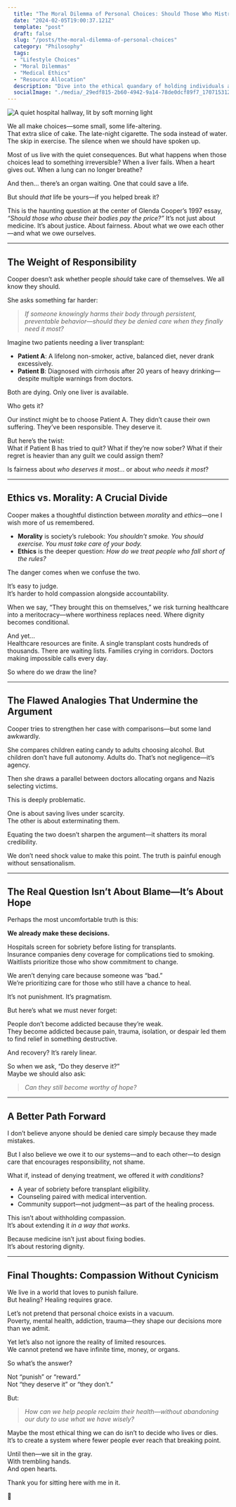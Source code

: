```yaml
---
  title: "The Moral Dilemma of Personal Choices: Should Those Who Mistreat Their Bodies Face the Consequences?"
  date: "2024-02-05T19:00:37.121Z"
  template: "post"
  draft: false
  slug: "/posts/the-moral-dilemma-of-personal-choices"
  category: "Philosophy"
  tags:
  - "Lifestyle Choices"
  - "Moral Dilemmas"
  - "Medical Ethics"
  - "Resource Allocation"
  description: "Dive into the ethical quandary of holding individuals accountable for mistreating their bodies in this insightful blog post. Explore patient equality, organ allocation, and the intricate interplay between health ethics and medical morality. Join the discussion on the ethical decisions shaping healthcare and the responsible use of limited resources."
  socialImage: "./media/_29edf815-2b60-4942-9a14-78de0dcf89f7_1707153128765_0.jpg"
---
```

![A quiet hospital hallway, lit by soft morning light](/media/_29edf815-2b60-4942-9a14-78de0dcf89f7_1707153128765_0.jpg)

We all make choices—some small, some life-altering.  
That extra slice of cake. The late-night cigarette. The soda instead of water. The skip in exercise. The silence when we should have spoken up.

Most of us live with the quiet consequences. But what happens when those choices lead to something irreversible? When a liver fails. When a heart gives out. When a lung can no longer breathe?

And then… there’s an organ waiting. One that could save a life.

But should *that* life be yours—if you helped break it?

This is the haunting question at the center of Glenda Cooper’s 1997 essay, *“Should those who abuse their bodies pay the price?”* It’s not just about medicine. It’s about justice. About fairness. About what we owe each other—and what we owe ourselves.

---

## The Weight of Responsibility

Cooper doesn’t ask whether people *should* take care of themselves. We all know they should.

She asks something far harder:  
> *If someone knowingly harms their body through persistent, preventable behavior—should they be denied care when they finally need it most?*

Imagine two patients needing a liver transplant:

- **Patient A**: A lifelong non-smoker, active, balanced diet, never drank excessively.  
- **Patient B**: Diagnosed with cirrhosis after 20 years of heavy drinking—despite multiple warnings from doctors.

Both are dying. Only one liver is available.

Who gets it?

Our instinct might be to choose Patient A. They didn’t cause their own suffering. They’ve been responsible. They deserve it.

But here’s the twist:  
What if Patient B has tried to quit? What if they’re now sober? What if their regret is heavier than any guilt we could assign them?

Is fairness about *who deserves it most*… or about *who needs it most*?

---

## Ethics vs. Morality: A Crucial Divide

Cooper makes a thoughtful distinction between *morality* and *ethics*—one I wish more of us remembered.

- **Morality** is society’s rulebook: *You shouldn’t smoke. You should exercise. You must take care of your body.*  
- **Ethics** is the deeper question: *How do we treat people who fall short of the rules?*

The danger comes when we confuse the two.

It’s easy to judge.  
It’s harder to hold compassion alongside accountability.

When we say, “They brought this on themselves,” we risk turning healthcare into a meritocracy—where worthiness replaces need. Where dignity becomes conditional.

And yet…  
Healthcare resources are finite. A single transplant costs hundreds of thousands. There are waiting lists. Families crying in corridors. Doctors making impossible calls every day.

So where do we draw the line?

---

## The Flawed Analogies That Undermine the Argument

Cooper tries to strengthen her case with comparisons—but some land awkwardly.

She compares children eating candy to adults choosing alcohol. But children don’t have full autonomy. Adults do. That’s not negligence—it’s agency.

Then she draws a parallel between doctors allocating organs and Nazis selecting victims.

This is deeply problematic.

One is about saving lives under scarcity.  
The other is about exterminating them.

Equating the two doesn’t sharpen the argument—it shatters its moral credibility.

We don’t need shock value to make this point. The truth is painful enough without sensationalism.

---

## The Real Question Isn’t About Blame—It’s About Hope

Perhaps the most uncomfortable truth is this:

**We already make these decisions.**

Hospitals screen for sobriety before listing for transplants.  
Insurance companies deny coverage for complications tied to smoking.  
Waitlists prioritize those who show commitment to change.

We aren’t denying care because someone was “bad.”  
We’re prioritizing care for those who still have a chance to heal.

It’s not punishment. It’s pragmatism.

But here’s what we must never forget:

People don’t become addicted because they’re weak.  
They become addicted because pain, trauma, isolation, or despair led them to find relief in something destructive.

And recovery? It’s rarely linear.

So when we ask, “Do they deserve it?”  
Maybe we should also ask:  
> *Can they still become worthy of hope?*

---

## A Better Path Forward

I don’t believe anyone should be denied care simply because they made mistakes.

But I also believe we owe it to our systems—and to each other—to design care that encourages responsibility, not shame.

What if, instead of denying treatment, we offered it *with conditions*?  
- A year of sobriety before transplant eligibility.  
- Counseling paired with medical intervention.  
- Community support—not judgment—as part of the healing process.

This isn’t about withholding compassion.  
It’s about extending it *in a way that works*.

Because medicine isn’t just about fixing bodies.  
It’s about restoring dignity.

---

## Final Thoughts: Compassion Without Cynicism

We live in a world that loves to punish failure.  
But healing? Healing requires grace.

Let’s not pretend that personal choice exists in a vacuum.  
Poverty, mental health, addiction, trauma—they shape our decisions more than we admit.

Yet let’s also not ignore the reality of limited resources.  
We cannot pretend we have infinite time, money, or organs.

So what’s the answer?

Not “punish” or “reward.”  
Not “they deserve it” or “they don’t.”

But:  
> *How can we help people reclaim their health—without abandoning our duty to use what we have wisely?*

Maybe the most ethical thing we can do isn’t to decide who lives or dies.  
It’s to create a system where fewer people ever reach that breaking point.

Until then—we sit in the gray.  
With trembling hands.  
And open hearts.

Thank you for sitting here with me in it.

🫶  
